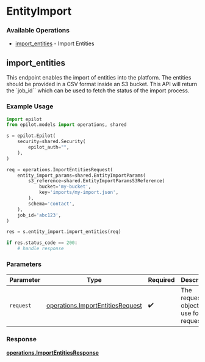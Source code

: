 # EntityImport

### Available Operations

* [import_entities](#import_entities) - Import Entities

## import_entities

This endpoint enables the import of entities into the platform.
The entities should be provided in a CSV format inside an S3 bucket.
This API will return the `job_id`` which can be used to fetch the status of the import process.


### Example Usage

```python
import epilot
from epilot.models import operations, shared

s = epilot.Epilot(
    security=shared.Security(
        epilot_auth="",
    ),
)

req = operations.ImportEntitiesRequest(
    entity_import_params=shared.EntityImportParams(
        s3_reference=shared.EntityImportParamsS3Reference(
            bucket='my-bucket',
            key='imports/my-import.json',
        ),
        schema='contact',
    ),
    job_id='abc123',
)

res = s.entity_import.import_entities(req)

if res.status_code == 200:
    # handle response
```

### Parameters

| Parameter                                                                            | Type                                                                                 | Required                                                                             | Description                                                                          |
| ------------------------------------------------------------------------------------ | ------------------------------------------------------------------------------------ | ------------------------------------------------------------------------------------ | ------------------------------------------------------------------------------------ |
| `request`                                                                            | [operations.ImportEntitiesRequest](../../models/operations/importentitiesrequest.md) | :heavy_check_mark:                                                                   | The request object to use for the request.                                           |


### Response

**[operations.ImportEntitiesResponse](../../models/operations/importentitiesresponse.md)**

